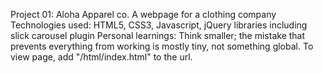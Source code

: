 Project 01: Aloha Apparel co.
A webpage for a clothing company
Technologies used: HTML5, CSS3, Javascript, jQuery libraries including slick carousel plugin
Personal learnings: Think smaller; the mistake that prevents everything from working is mostly tiny, not something global.
To view page, add "/html/index.html" to the url.
